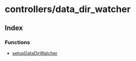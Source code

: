 # controllers/data\_dir\_watcher

## Index

### Functions

- [setupDataDirWatcher](/api/controllers/data_dir_watcher/functions/setupDataDirWatcher.md)
